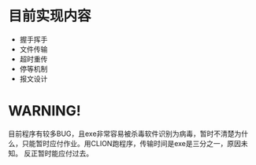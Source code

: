 # 目前实现内容
- 握手挥手
- 文件传输
- 超时重传
- 停等机制
- 报文设计

# WARNING!
目前程序有较多BUG，且exe非常容易被杀毒软件识别为病毒，暂时不清楚为什么，只能暂时应付作业。用CLION跑程序，传输时间是exe是三分之一，原因未知。
反正暂时能应付过去。